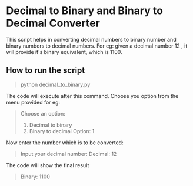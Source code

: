 # Decimal to Binary and Binary to Decimal Converter

This script helps in converting decimal numbers to binary number and binary numbers to decimal numbers. For eg: given a decimal number 12 , it will provide it's binary equivalent, which is 1100.

## How to run the script

> python decimal_to_binary.py

The code will execute after this command. Choose you option from the menu provided for eg:

> Choose an option:
>
> 1. Decimal to binary
> 2. Binary to decimal
>    Option: 1

Now enter the number which is to be converted:

> Input your decimal number:
> Decimal: 12

The code will show the final result

> Binary: 1100
